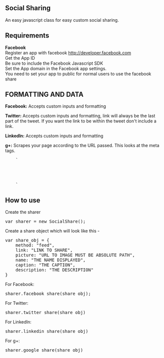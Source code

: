 ## Social Sharing
An easy javascript class for easy custom social sharing.

## Requirements
<b>Facebook</b><br/>
Register an app with facebook http://developer.facebook.com<br/>
Get the App ID<br/>
Be sure to include the Facebook Javascript SDK<br/>
Set the App domain in the Facebook app settings.<br/>
You need to set your app to public for normal users to use the facebook share

## FORMATTING AND DATA
<b>Facebook:</b> Accepts custom inputs and formatting

<b>Twitter:</b> Accepts custom inputs and formatting, link will always be the last part of the tweet. If you want the link to be within the tweet don't include a link.

<b>LinkedIn:</b> Accepts custom inputs and formatting

<b>g+:</b> Scrapes your page according to the URL passed. This looks at the meta tags.

<pre>
	`<meta property="og:title" content="PAGE TITLE" />
	<meta property="og:site_name" content="SITE NAME"/>
	<meta property="og:description" content="PAGE DESCRIPTION" />
	<meta property="og:type" content="website" />
	<meta property="og:image" content="DEFAULT IMAGE ABSOLUTE URL" />
	<meta property="og:url" content="FULL SITE URL" />`
</pre>

## How to use
Create the sharer
<pre>
var sharer = new SocialShare();
</pre>

Create a share object which will look like this - 
<pre>
var share_obj = {
	method: "feed",
	link: "LINK TO SHARE",
	picture: "URL TO IMAGE MUST BE ABSOLUTE PATH",
	name: "THE NAME DISPLAYED",
	caption: "THE CAPTION",
	description: "THE DESCRIPTION"
}
</pre>

For Facebook:
<pre>
sharer.facebook_share(share_obj);
</pre>

For Twitter:
<pre>
sharer.twitter_share(share_obj)
</pre>

For LinkedIn:
<pre>
sharer.linkedin_share(share_obj)
</pre>

For g+:
<pre>
sharer.google_share(share_obj)
</pre>
